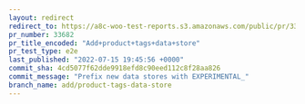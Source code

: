 ```yaml
---
layout: redirect
redirect_to: https://a8c-woo-test-reports.s3.amazonaws.com/public/pr/33682/e2e/index.html
pr_number: 33682
pr_title_encoded: "Add+product+tags+data+store"
pr_test_type: e2e
last_published: "2022-07-15 19:45:56 +0000"
commit_sha: 4cd5077f62dde9918efd8c90eed112c8f28aa826
commit_message: "Prefix new data stores with EXPERIMENTAL_"
branch_name: add/product-tags-data-store
---
```

